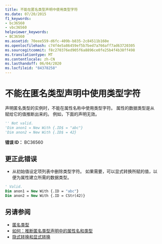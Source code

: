 ```yaml
---
title: 不能在匿名类型声明中使用类型字符
ms.date: 07/20/2015
f1_keywords:
- bc36560
- vbc36560
helpviewer_keywords:
- BC36560
ms.assetid: 70eee559-d6fc-409b-b835-2c84511b160e
ms.openlocfilehash: c74f4e5a86459ef5b7bed7a766aff7ad63720305
ms.sourcegitcommit: f8c270376ed905f6a8896ce0fe25b4f4b38ff498
ms.translationtype: MT
ms.contentlocale: zh-CN
ms.lasthandoff: 06/04/2020
ms.locfileid: "84378258"
---
```

# <a name="type-characters-cannot-be-used-in-anonymous-type-declarations"></a>不能在匿名类型声明中使用类型字符
声明匿名类型的实例时，不能在属性名称中使用类型字符。 属性的数据类型是从赋给它的值推断出来的。 例如，下面的声明无效。  
  
```vb  
'' Not valid.  
'Dim anon1 = New With {.ID$ = "abc"}  
'Dim anon2 = New With {.ID$ = 42}  
```  
  
 **错误 ID：** BC36560  
  
## <a name="to-correct-this-error"></a>更正此错误  
  
- 从初始值设定项列表中删除类型字符。 如果需要，可以显式转换所赋的值，以便为属性建立所需的数据类型。  
  
```vb  
' Valid.  
Dim anon1 = New With {.ID = "abc"}  
Dim anon2 = New With {.ID = CStr(42)}  
```  
  
## <a name="see-also"></a>另请参阅

- [匿名类型](../programming-guide/language-features/objects-and-classes/anonymous-types.md)
- [如何：推断匿名类型声明中的属性名和类型](../programming-guide/language-features/objects-and-classes/how-to-infer-property-names-and-types-in-anonymous-type-declarations.md)
- [隐式转换和显式转换](../programming-guide/language-features/data-types/implicit-and-explicit-conversions.md)

